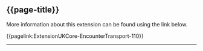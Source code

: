 ## {{page-title}}

More information about this extension can be found using the link below.

{{pagelink:ExtensionUKCore-EncounterTransport-110}}

---